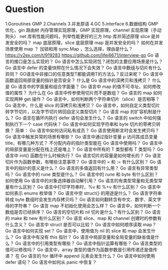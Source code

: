 # Question
1.Goroutines GMP
2.Channels
3.并发原语
4.GC
5.interface
6.数据结构
GMP 优化，gin 路由树
内存管理实现原理，GMP 实现原理，channel 实现原理（手动狗头）
net 库有性能问题吗，列举性能更好的三方 http 库并简述原理
slice 是并发安全的吗？
map 底层原理，slice 底层原理
map 是并发安全的吗？ 如何在并发场景使用 map ？ 加锁和用 sync.Map ，怎么选择，理由是什么？
https://v2ex.com/t/919283
https://github.com/lifei6671/interview-go
Go 语言的接口是怎么实现的？
Go 语言中怎么实现闭包？闭包的主要应用场景是什么？
Go 语言中 defer 的变量快照在什么情况下会失效？
Go 语言中数组与切片有什么异同？
GO语言中非接口的任意类型T都能调用T的方法么？反过来呢？
Go 语言中函数返回局部变量的指针是否安全？
什么是 Go 语言中的深拷贝和浅拷贝？
什么是 Go 语言中的字面量和组合字面量？
Go 语言中 map 的值不可寻址，如何修改值的属性？
为什么在 Go 语言中传参使用切片而不是数组？
Go 语言的 map 如何实现两种 get 操作？
Go 语言中，如何判断两个字符串切片（slice）是否相等？
Go 语言中，什么是 slice 的深拷贝和浅拷贝？
Go 语言中，如何自定义类型切片转字节切片，以及字节切片转回自定义类型切片？
Go 语言 map 的扩容机制是什么？
Go 语言在循环内执行 defer 语句会发生什么？
Go 语言的 switch 中如何强制执行下一个 case 代码块？
Go 语言中如何实现字符串和 byte 切片的零拷贝转换？
简单：
Go 语言中如何访问私有成员？
Go 语言使用断言时会发生拷贝吗？
Go 语言中触发异常的场景有哪些？
Go 语言中通过指针变量 p 访问其成员变量 title，有哪几种方式？
不分配内存的指针类型能在 Go 语言中使用吗？
Go 语言中的局部变量是分配在栈上还是堆上？
Go 语言中所有的 T 类型都有 T 类型吗？
Go 语言中 init() 函数在什么时候执行？
Go 语言切片的容量是如何增长的？
Go 语言切片作为函数参数，有哪些注意事项？
Go 语言中的 = 和 := 有什么区别？
Go 语言中的指针的意义是什么？
Go 语言的多值返回有什么用？
Go 语言有异常类型吗？
Go 语言中的 rune 类型是什么？
Go 语言中的 rune 和 byte 有什么区别？
如何使用 Go 语言中的对象选择器自动解引用？
Go 语言的有类型常量和无类型常量有什么区别？
Go 语言中打印字符串时，%v 和 %+v 有什么区别？
Go 语言中如何表示 enums 枚举值？
Go 语言中空 struct{} 的用途是什么？
Go 语言字符串转成 byte 数组时会发生内存拷贝吗？
Go 语言如何翻转含有中文、数字、英文字母的字符串？
Go 语言 map 不初始化使用会怎么样？
Go 语言中，如何判断一个数组是否已经排序？
Go 语言的空切片和 nil 切片是什么？有什么区别？
Go 语言的 make 和 new 有什么区别？
Go 语言 slice、map 和 channel 创建时的参数有什么含义？
Go 语言中 struct 是否可以比较？
Go 语言中如何顺序读取 map？
Go 语言中如何实现 set？
Go 语言中，使用值为 nil 的 slice 和 map 会发生什么？
Go 语言中有没有 this 指针？
Go 语言中局部变量和全局变量的缺省值是什么？
Go 语言中的引用类型有哪些？
Go 语言中指针运算有哪些？
Go 语言类型的值可以修改吗？
Go 语言中，array 类型的值作为函数参数是引用传递还是值传递？
在 Go 语言的 for 循环中 append 元素会发生什么？
Go 语言中如何使用 defer 语句？
Go 语言中如何从 panic 中恢复？